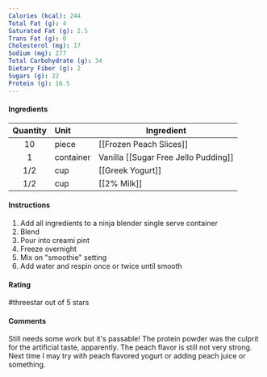 ```yaml
---
Calories (kcal): 244
Total Fat (g): 4
Saturated Fat (g): 2.5
Trans Fat (g): 0
Cholesterol (mg): 17
Sodium (mg): 277
Total Carbohydrate (g): 34
Dietary Fiber (g): 2
Sugars (g): 22
Protein (g): 16.5
---
```

#### Ingredients

| Quantity | Unit      | Ingredient                           |
| :------: | :-------- | ------------------------------------ |
|    10    | piece     | [[Frozen Peach Slices]]              |
|    1     | container | Vanilla [[Sugar Free Jello Pudding]] |
|   1/2    | cup       | [[Greek Yogurt]]                     |
|   1/2    | cup       | [[2% Milk]]                          |

#### Instructions

1. Add all ingredients to a ninja blender single serve container
2. Blend
3. Pour into creami pint
4. Freeze overnight
5. Mix on "smoothie" setting
6. Add water and respin once or twice until smooth

#### Rating

#threestar out of 5 stars

#### Comments

Still needs some work but it's passable! The protein powder was the culprit for the artificial taste, apparently. The peach flavor is still not very strong. Next time I may try with peach flavored yogurt or adding peach juice or something.